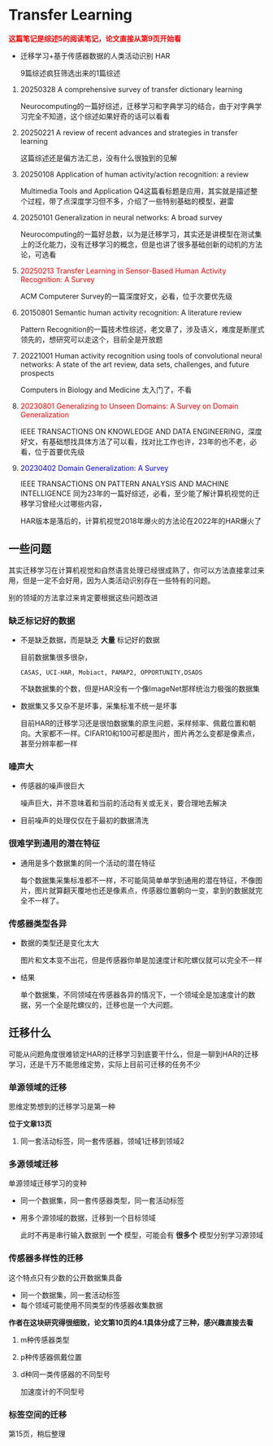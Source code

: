 # Transfer Learning

<font color='red'>__这篇笔记是综述5的阅读笔记，论文直接从第9页开始看__</font>

* 迁移学习+基于传感器数据的人类活动识别 HAR

    9篇综述疯狂筛选出来的1篇综述

1. 20250328 A comprehensive survey of transfer dictionary learning

    Neurocomputing的一篇好综述，迁移学习和字典学习的结合，由于对字典学习完全不知道，这个综述如果好奇的话可以看看
2. 20250221 A review of recent advances and strategies in transfer learning

    这篇综述还是偏方法汇总，没有什么很独到的见解
3. 20250108 Application of human activity/action recognition: a review

    Multimedia Tools and Application Q4这篇看标题是应用，其实就是描述整个过程，带了点深度学习但不多，介绍了一些特别基础的模型，避雷
4. 20250101 Generalization in neural networks: A broad survey
    
    Neurocomputing的一篇好总数，以为是迁移学习，其实还是讲模型在测试集上的泛化能力，没有迁移学习的概念，但是也讲了很多基础创新的动机的方法论，可选看
5. <font color='red'>20250213 Transfer Learning in Sensor-Based Human Activity Recognition: A Survey</font>

    ACM Computerer Survey的一篇深度好文，必看，位于次要优先级
6. 20150801 Semantic human activity recognition: A literature review

    Pattern Recognition的一篇技术性综述，老文章了，涉及语义，难度是断崖式领先的，想研究可以走这个，目前全是开放题
7. 20221001 Human activity recognition using tools of convolutional neural networks: A state of the art review, data sets, challenges, and future prospects

    Computers in Biology and Medicine 太入门了，不看

8. <font color='red'>20230801 Generalizing to Unseen Domains: A Survey on  Domain Generalization</font>

    IEEE TRANSACTIONS ON KNOWLEDGE AND DATA ENGINEERING，深度好文，有基础想找具体方法了可以看，找对比工作也许，23年的也不老，必看，位于首要优先级
9.  <font color='blue'>20230402 Domain Generalization: A Survey</font>

    IEEE TRANSACTIONS ON PATTERN ANALYSIS AND MACHINE INTELLIGENCE 同为23年的一篇好综述，必看，至少能了解计算机视觉的迁移学习曾经火过哪些内容，

    HAR版本是落后的，计算机视觉2018年爆火的方法论在2022年的HAR爆火了

## 一些问题


其实迁移学习在计算机视觉和自然语言处理已经很成熟了，你可以方法直接拿过来用，但是一定不会好用，因为人类活动识别存在一些特有的问题。

别的领域的方法拿过来肯定要根据这些问题改进


### 缺乏标记好的数据
* 不是缺乏数据，而是缺乏 __大量__ 标记好的数据

    目前数据集很多很杂，
    
    ```CASAS, UCI-HAR, Mobiact, PAMAP2, OPPORTUNITY,DSADS```
    
    不缺数据集的个数，但是HAR没有一个像ImageNet那样统治力极强的数据集
* 数据集又多又杂不是坏事，采集标准不统一是坏事

    目前HAR的迁移学习还是很怕数据集的原生问题，采样频率、佩戴位置和朝向。大家都不一样。CIFAR10和100可都是图片，图片再怎么变都是像素点，甚至分辨率都一样
### 噪声大

* 传感器的噪声很巨大

    噪声巨大，并不意味着和当前的活动有关或无关，要合理地去解决
* 目前噪声的处理仅仅在于最初的数据清洗

### 很难学到通用的潜在特征
* 通用是多个数据集的同一个活动的潜在特征

    每个数据集采集标准都不一样，不可能简简单单学到通用的潜在特征，不像图片，图片就算翻天覆地也还是像素点，传感器位置朝向一变，拿到的数据就完全不一样了。


### 传感器类型各异

* 数据的类型还是变化太大

    图片和文本变不出花，但是传感器你单是加速度计和陀螺仪就可以完全不一样
* 结果

    单个数据集，不同领域在传感器各异的情况下，一个领域全是加速度计的数据，另一个全是陀螺仪的，迁移也是一个大问题。
## 迁移什么

可能从问题角度很难锁定HAR的迁移学习到底要干什么，但是一聊到HAR的迁移学习，还是千万不能思维定势，实际上目前可迁移的任务不少
### 单源领域的迁移

思维定势想到的迁移学习是第一种

__位于文章13页__

1. 同一套活动标签，同一套传感器，领域1迁移到领域2



### 多源领域迁移

单源领域迁移学习的变种

* 同一个数据集，同一套传感器类型，同一套活动标签
* 用多个源领域的数据，迁移到一个目标领域

    此时不再是串行输入数据到 __一个__ 模型，可能会有 __很多个__ 模型分别学习源领域



### 传感器多样性的迁移

这个特点只有少数的公开数据集具备

* 同一个数据集，同一套活动标签
* 每个领域可能使用不同类型的传感器收集数据

__作者在这块研究得很细致，论文第10页的4.1具体分成了三种，感兴趣直接去看__

1. m种传感器类型
2. p种传感器佩戴位置
3. d种同一类传感器的不同型号

    加速度计的不同型号

### 标签空间的迁移

第15页，稍后整理